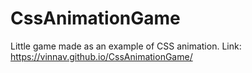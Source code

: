 # CssAnimationGame

Little game made as an example of CSS animation.
Link: https://vinnav.github.io/CssAnimationGame/
